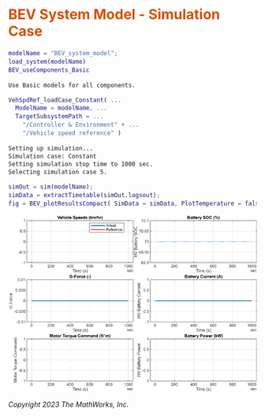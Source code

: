 
# <span style="color:rgb(213,80,0)">BEV System Model - Simulation Case</span>
```matlab
modelName = "BEV_system_model";
load_system(modelName)
BEV_useComponents_Basic
```

```TextOutput
Use Basic models for all components.
```

```matlab
VehSpdRef_loadCase_Constant( ...
  ModelName = modelName, ...
  TargetSubsystemPath = ...
    "/Controller & Environment" + ...
    "/Vehicle speed reference" )
```

```TextOutput
Setting up simulation...
Simulation case: Constant
Setting simulation stop time to 1000 sec.
Selecting simulation case 5.
```

```matlab
simOut = sim(modelName);
simData = extractTimetable(simOut.logsout);
fig = BEV_plotResultsCompact( SimData = simData, PlotTemperature = false );
```

<center><img src="Media/BEV_Case_Constant_Basic_media/figure_0.png" width="702" alt="figure_0.png"></center>


*Copyright 2023 The MathWorks, Inc.*

